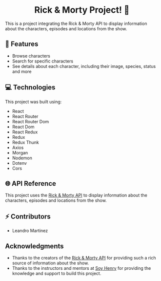 <h1 align="center">Rick & Morty Project! 👋</h1>
This is a project integrating the Rick & Morty API to display information about the characters, episodes and locations from the show. 

<h2 align="left">📄 Features</h2>

- Browse characters
- Search for specific characters
- See details about each character, including their image, species, status and more

<h2 align="left">💻 Technologies</h2>


This project was built using:

- React
- React Router
- React Router Dom
- React Dom
- React Redux
- Redux
- Redux Thunk
- Axios
- Morgan
- Nodemon
- Dotenv
- Cors

<h2 align="left">🌐 API Reference</h2>


This project uses the [Rick & Morty API](https://rickandmortyapi.com/) to display information about the characters, episodes and locations from the show. 

<h2 align="left">⚡ Contributors</h2>

- Leandro Martinez

<h2 align="left"> Acknowledgments</h2>

- Thanks to the creators of the [Rick & Morty API](https://rickandmortyapi.com/) for providing such a rich source of information about the show.
- Thanks to the instructors and mentors at [Soy Henry](https://www.soyhenry.com/) for providing the knowledge and support to build this project.
